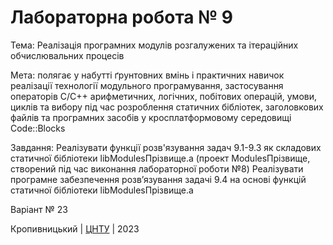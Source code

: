 ﻿# Лабораторна робота № 9

Тема: Реалізація програмних модулів розгалужених та ітераційних обчислювальних процесів

Мета: полягає у набутті ґрунтовних вмінь і практичних навичок реалізації технології модульного програмування, застосування операторів C/С++ арифметичних, логічних, побітових операцій, умови, циклів та вибору під час розроблення статичних бібліотек, заголовкових файлів та програмних засобів у кросплатформовому середовищі Code::Blocks

Завдання: Реалізувати функції розв'язування задач 9.1-9.3 як складових статичної бібліотеки libModulesПрізвище.a (проект ModulesПрізвище, створений під час виконання лабораторної роботи №8) Реалізувати програмне забезпечення розв’язування задачі 9.4 на основі функцій статичної бібліотеки libModulesПрізвище.a

Варіант № 23


Кропивницький | <a href="http://www.kntu.kr.ua/">ЦНТУ</a> | 2023
